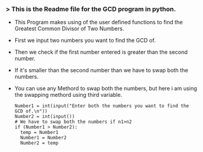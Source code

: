 ### > This is the Readme file for the GCD program in python.
- This Program makes using of the user defined functions to find the Greatest Common Divisor of Two Numbers.
- First we input two numbers you want to find the GCD of.
- Then we check if the first number entered is greater than the second number.
- If it's smaller than the second number than we have to swap both the numbers.
- You can use any Methord to swap both the numbers, but here i am using the swapping methord using third variable.

      Number1 = int(input("Enter both the numbers you want to find the GCD of.\n"))
      Number2 = int(input())  
      # We have to swap both the numbers if n1>n2
      if (Number1 > Number2):
        temp = Number1
        Number1 = Number2
        Number2 = temp
